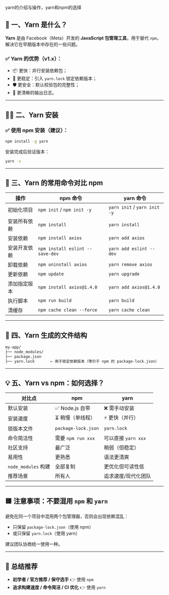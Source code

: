 yarn的介绍与操作，yarn和npm的选择
## 🧶 一、Yarn 是什么？

**Yarn** 是由 Facebook（Meta）开发的 **JavaScript 包管理工具**，用于替代 `npm`，解决它在早期版本中存在的一些问题。

### ✅ Yarn 的优势（v1.x）：
- 📦 更快：并行安装依赖包；
- 📂 更稳定：引入 `yarn.lock` 锁定依赖版本；
- 🛡️ 更安全：默认校验包的完整性；
- 💬 更清晰的输出日志。

---

## 🧑‍💻 二、Yarn 安装

### ✅ 使用 npm 安装（建议）：

```bash
npm install -g yarn
```

安装完成后验证版本：

```bash
yarn -v
```

---

## 📌 三、Yarn 的常用命令对比 npm

| 操作 | npm 命令 | yarn 命令 |
|------|----------|------------|
| 初始化项目 | `npm init` / `npm init -y` | `yarn init` / `yarn init -y` |
| 安装所有依赖 | `npm install` | `yarn install` |
| 安装依赖 | `npm install axios` | `yarn add axios` |
| 安装开发依赖 | `npm install eslint --save-dev` | `yarn add eslint --dev` |
| 卸载依赖 | `npm uninstall axios` | `yarn remove axios` |
| 更新依赖 | `npm update` | `yarn upgrade` |
| 添加指定版本 | `npm install axios@1.4.0` | `yarn add axios@1.4.0` |
| 执行脚本 | `npm run build` | `yarn build` |
| 清缓存 | `npm cache clean --force` | `yarn cache clean` |

---

## 📁 四、Yarn 生成的文件结构

```bash
my-app/
├── node_modules/
├── package.json
├── yarn.lock       ← 用于锁定依赖版本（等价于 npm 的 package-lock.json）
```

---

## 💡 五、Yarn vs npm：如何选择？

| 对比点 | npm | yarn |
|--------|-----|------|
| 默认安装 | ✅ Node.js 自带 | ❌ 需手动安装 |
| 安装速度 | ⏳ 稍慢（单线程） | ⚡ 更快（并行） |
| 锁版本文件 | `package-lock.json` | `yarn.lock` |
| 命令简洁性 | 需要 `npm run xxx` | 可以直接 `yarn xxx` |
| 社区支持 | 最广泛 | 稍弱（但稳定） |
| 易用性 | 更熟悉 | 语法更清爽 |
| `node_modules` 构建 | 全部复制 | 更优化但可读性低 |
| 推荐场景 | 所有人 | 追求速度/现代化团队 |

---

## 🟨 注意事项：不要混用 `npm` 和 `yarn`

避免在同一个项目中混用两个包管理器，否则会出现依赖混乱：
- 只保留 `package-lock.json`（使用 npm）
- 或只保留 `yarn.lock`（使用 yarn）

建议团队协商统一使用一种。

---

## 🎯 总结推荐

- **初学者 / 官方推荐 / 保守选手** 👉 使用 `npm`
- **追求构建速度 / 命令简洁 / CI 优化** 👉 使用 `yarn`
